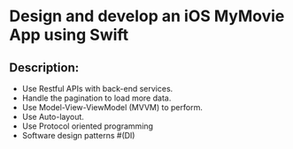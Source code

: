 # Design and develop an iOS MyMovie App using Swift

## Description:

* Use Restful APIs with back-end services.
* Handle the pagination to load more data.
* Use Model-View-ViewModel (MVVM) to perform.
* Use Auto-layout.
* Use Protocol oriented programming
* Software design patterns #(DI)

